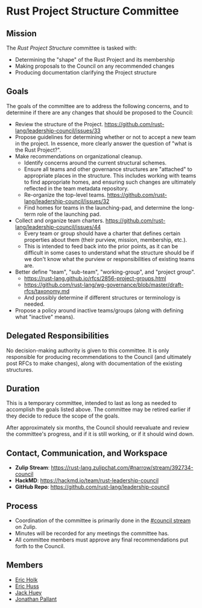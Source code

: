 # Rust Project Structure Committee

## Mission

The *Rust Project Structure* committee is tasked with:

- Determining the "shape" of the Rust Project and its membership
- Making proposals to the Council on any recommended changes
- Producing documentation clarifying the Project structure

## Goals

The goals of the committee are to address the following concerns, and to determine if there are any changes that should be proposed to the Council:

- Review the structure of the Project. <https://github.com/rust-lang/leadership-council/issues/33>
- Propose guidelines for determining whether or not to accept a new team in the project.
  In essence, more clearly answer the question of "what is the Rust Project?".
- Make recommendations on organizational cleanup.
    - Identify concerns around the current structural schemes.
    - Ensure all teams and other governance structures are "attached" to appropriate places in the structure. This includes working with teams to find appropriate homes, and ensuring such changes are ultimately reflected in the team metadata repository.
    - Re-organize the top-level teams. <https://github.com/rust-lang/leadership-council/issues/32>
    - Find homes for teams in the launching-pad, and determine the long-term role of the launching pad.
- Collect and organize team charters. <https://github.com/rust-lang/leadership-council/issues/44>
    - Every team or group should have a charter that defines certain properties about them (their purview, mission, membership, etc.).
    - This is intended to feed back into the prior points, as it can be difficult in some cases to understand what the structure should be if we don't know what the purview or responsibilities of existing teams are.
- Better define "team", "sub-team", "working-group", and "project group".
    - https://rust-lang.github.io/rfcs/2856-project-groups.html
    - https://github.com/rust-lang/wg-governance/blob/master/draft-rfcs/taxonomy.md
    - And possibly determine if different structures or terminology is needed.
- Propose a policy around inactive teams/groups (along with defining what "inactive" means).

## Delegated Responsibilities

No decision-making authority is given to this committee. It is only responsible for producing recommendations to the Council (and ultimately post RFCs to make changes), along with documentation of the existing structures.

## Duration

This is a temporary committee, intended to last as long as needed to accomplish the goals listed above. The committee may be retired earlier if they decide to reduce the scope of the goals.

After approximately six months, the Council should reevaluate and review the committee's progress, and if it is still working, or if it should wind down.

## Contact, Communication, and Workspace

- **Zulip Stream**: <https://rust-lang.zulipchat.com/#narrow/stream/392734-council>
- **HackMD**: <https://hackmd.io/team/rust-leadership-council>
- **GitHub Repo**: <https://github.com/rust-lang/leadership-council>

## Process

- Coordination of the committee is primarily done in the [#council stream](https://rust-lang.zulipchat.com/#narrow/stream/392734-council) on Zulip.
- Minutes will be recorded for any meetings the committee has.
- All committee members must approve any final recommendations put forth to the Council.

## Members

- [Eric Holk](https://github.com/rust-lang/team/blob/master/people/eholk.toml)
- [Eric Huss](https://github.com/rust-lang/team/blob/master/people/ehuss.toml)
- [Jack Huey](https://github.com/rust-lang/team/blob/master/people/jackh726.toml)
- [Jonathan Pallant](https://github.com/rust-lang/team/blob/master/people/thejpster.toml)

